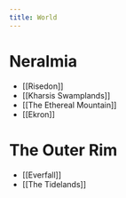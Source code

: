 ```yaml
---
title: World
---
```

# Neralmia
- [[Risedon]]
- [[Kharsis Swamplands]]
- [[The Ethereal Mountain]]
- [[Ekron]]
# The Outer Rim
-  [[Everfall]]
-  [[The Tidelands]]